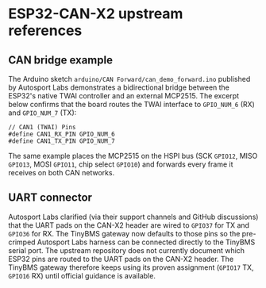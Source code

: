 # ESP32-CAN-X2 upstream references

## CAN bridge example

The Arduino sketch `arduino/CAN Forward/can_demo_forward.ino` published by
Autosport Labs demonstrates a bidirectional bridge between the ESP32's native
TWAI controller and an external MCP2515. The excerpt below confirms that the
board routes the TWAI interface to `GPIO_NUM_6` (RX) and `GPIO_NUM_7` (TX):

```
// CAN1 (TWAI) Pins
#define CAN1_RX_PIN GPIO_NUM_6
#define CAN1_TX_PIN GPIO_NUM_7
```

The same example places the MCP2515 on the HSPI bus (SCK `GPIO12`, MISO `GPIO13`,
MOSI `GPIO11`, chip select `GPIO10`) and forwards every frame it receives on
both CAN networks.

## UART connector

Autosport Labs clarified (via their support channels and GitHub discussions)
that the UART pads on the CAN-X2 header are wired to `GPIO37` for TX and
`GPIO36` for RX. The TinyBMS gateway now defaults to those pins so the
pre-crimped Autosport Labs harness can be connected directly to the TinyBMS
serial port.
The upstream repository does not currently document which ESP32 pins are routed
to the UART pads on the CAN-X2 header. The TinyBMS gateway therefore keeps using
its proven assignment (`GPIO17` TX, `GPIO16` RX) until official guidance is
available.
